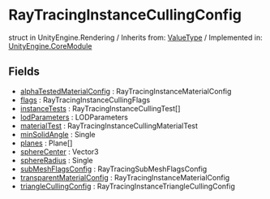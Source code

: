# RayTracingInstanceCullingConfig
struct in UnityEngine.Rendering
 / Inherits from: <a href="https://docs.unity3d.com/6000.2/Documentation/ScriptReference/ValueType.html">ValueType</a> / Implemented in: <a href="https://docs.unity3d.com/6000.2/Documentation/ScriptReference/UnityEngine.CoreModule.html">UnityEngine.CoreModule</a>

## Fields
- <a href="https://docs.unity3d.com/6000.2/Documentation/ScriptReference/RayTracingInstanceCullingConfig-alphaTestedMaterialConfig.html">alphaTestedMaterialConfig</a> : RayTracingInstanceMaterialConfig
- <a href="https://docs.unity3d.com/6000.2/Documentation/ScriptReference/RayTracingInstanceCullingConfig-flags.html">flags</a> : RayTracingInstanceCullingFlags
- <a href="https://docs.unity3d.com/6000.2/Documentation/ScriptReference/RayTracingInstanceCullingConfig-instanceTests.html">instanceTests</a> : RayTracingInstanceCullingTest[]
- <a href="https://docs.unity3d.com/6000.2/Documentation/ScriptReference/RayTracingInstanceCullingConfig-lodParameters.html">lodParameters</a> : LODParameters
- <a href="https://docs.unity3d.com/6000.2/Documentation/ScriptReference/RayTracingInstanceCullingConfig-materialTest.html">materialTest</a> : RayTracingInstanceCullingMaterialTest
- <a href="https://docs.unity3d.com/6000.2/Documentation/ScriptReference/RayTracingInstanceCullingConfig-minSolidAngle.html">minSolidAngle</a> : Single
- <a href="https://docs.unity3d.com/6000.2/Documentation/ScriptReference/RayTracingInstanceCullingConfig-planes.html">planes</a> : Plane[]
- <a href="https://docs.unity3d.com/6000.2/Documentation/ScriptReference/RayTracingInstanceCullingConfig-sphereCenter.html">sphereCenter</a> : Vector3
- <a href="https://docs.unity3d.com/6000.2/Documentation/ScriptReference/RayTracingInstanceCullingConfig-sphereRadius.html">sphereRadius</a> : Single
- <a href="https://docs.unity3d.com/6000.2/Documentation/ScriptReference/RayTracingInstanceCullingConfig-subMeshFlagsConfig.html">subMeshFlagsConfig</a> : RayTracingSubMeshFlagsConfig
- <a href="https://docs.unity3d.com/6000.2/Documentation/ScriptReference/RayTracingInstanceCullingConfig-transparentMaterialConfig.html">transparentMaterialConfig</a> : RayTracingInstanceMaterialConfig
- <a href="https://docs.unity3d.com/6000.2/Documentation/ScriptReference/RayTracingInstanceCullingConfig-triangleCullingConfig.html">triangleCullingConfig</a> : RayTracingInstanceTriangleCullingConfig
